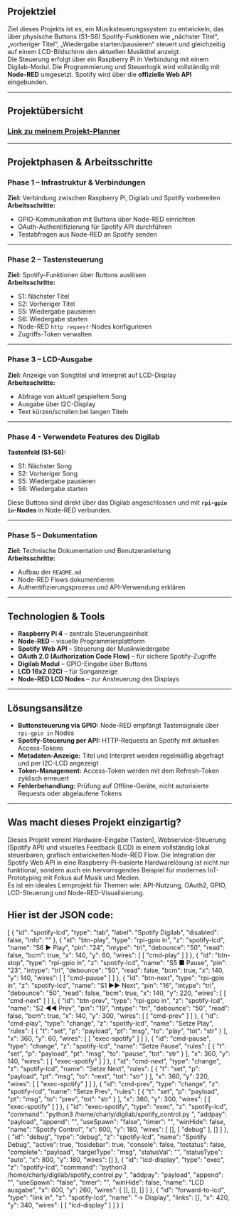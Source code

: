##  Projektziel

Ziel dieses Projekts ist es, ein Musiksteuerungssystem zu entwickeln, das über physische Buttons (S1–S6) Spotify-Funktionen wie „nächster Titel“, „vorheriger Titel“, „Wiedergabe starten/pausieren“ steuert und gleichzeitig auf einem LCD-Bildschirm den aktuellen Musiktitel anzeigt.  
Die Steuerung erfolgt über ein Raspberry Pi in Verbindung mit einem Digilab-Modul. Die Programmierung und Steuerlogik wird vollständig mit **Node-RED** umgesetzt. Spotify wird über die **offizielle Web API** eingebunden.

--- 

## Projektübersicht
### [Link zu meinem Projekt-Planner](https://github.com/users/ManCh738/projects/2/views/1)
---

##  Projektphasen & Arbeitsschritte

### Phase 1 – Infrastruktur & Verbindungen
**Ziel:** Verbindung zwischen Raspberry Pi, Digilab und Spotify vorbereiten  
**Arbeitsschritte:**
- GPIO-Kommunikation mit Buttons über Node-RED einrichten  
- OAuth-Authentifizierung für Spotify API durchführen  
- Testabfragen aus Node-RED an Spotify senden

---

### Phase 2 – Tastensteuerung
**Ziel:** Spotify-Funktionen über Buttons auslösen  
**Arbeitsschritte:**
- S1: Nächster Titel 
- S2: Vorheriger Titel 
- S5: Wiedergabe pausieren 
- S6: Wiedergabe starten
- Node-RED `http request`-Nodes konfigurieren  
- Zugriffs-Token verwalten

---

### Phase 3 – LCD-Ausgabe
**Ziel:** Anzeige von Songtitel und Interpret auf LCD-Display  
**Arbeitsschritte:**
- Abfrage von aktuell gespieltem Song 
- Ausgabe über I2C-Display 
- Text kürzen/scrollen bei langen Titeln  

---
### Phase 4 - Verwendete Features des Digilab

 **Tastenfeld (S1–S6):**
- S1: Nächster Song  
- S2: Vorheriger Song  
- S5: Wiedergabe pausieren  
- S6: Wiedergabe starten  

Diese Buttons sind direkt über das Digilab angeschlossen und mit **`rpi-gpio in`-Nodes** in Node-RED verbunden.

---

### Phase 5 – Dokumentation
**Ziel:** Technische Dokumentation und Benutzeranleitung  
**Arbeitsschritte:**
- Aufbau der `README.md`  
- Node-RED Flows dokumentieren  
- Authentifizierungsprozess und API-Verwendung erklären  

---

##  Technologien & Tools

- **Raspberry Pi 4** – zentrale Steuerungseinheit  
- **Node-RED** – visuelle Programmierplattform  
- **Spotify Web API** – Steuerung der Musikwiedergabe  
- **OAuth 2.0 (Authorization Code Flow)** – für sichere Spotify-Zugriffe  
- **Digilab Modul** – GPIO-Eingabe über Buttons  
- **LCD 16x2 (I2C)** – für Songanzeige  
- **Node-RED LCD Nodes** – zur Ansteuerung des Displays  

---

##  Lösungsansätze

- **Buttonsteuerung via GPIO:** Node-RED empfängt Tastensignale über `rpi-gpio in` Nodes  
- **Spotify-Steuerung per API:** HTTP-Requests an Spotify mit aktuellen Access-Tokens 
- **Metadaten-Anzeige:** Titel und Interpret werden regelmäßig abgefragt und per I2C-LCD angezeigt  
- **Token-Management:** Access-Token werden mit dem Refresh-Token zyklisch erneuert   
- **Fehlerbehandlung:** Prüfung auf Offline-Geräte, nicht autorisierte Requests oder abgelaufene Tokens  

---

##  Was macht dieses Projekt einzigartig?

Dieses Projekt vereint Hardware-Eingabe (Tasten), Webservice-Steuerung (Spotify API) und visuelles Feedback (LCD) in einem vollständig lokal steuerbaren, grafisch entwickelten Node-RED Flow. Die Integration der Spotify Web API in eine Raspberry-Pi-basierte Hardwarelösung ist nicht nur funktional, sondern auch ein hervorragendes Beispiel für modernes IoT-Prototyping mit Fokus auf Musik und Medien.  
Es ist ein ideales Lernprojekt für Themen wie: API-Nutzung, OAuth2, GPIO, LCD-Steuerung und Node-RED-Visualisierung.

## Hier ist der JSON code:

[
    {
        "id": "spotify-lcd",
        "type": "tab",
        "label": "Spotify Digilab",
        "disabled": false,
        "info": ""
    },
    {
        "id": "btn-play",
        "type": "rpi-gpio in",
        "z": "spotify-lcd",
        "name": "S6 ▶ Play",
        "pin": "24",
        "intype": "tri",
        "debounce": "50",
        "read": false,
        "bcm": true,
        "x": 140,
        "y": 60,
        "wires": [
            [
                "cmd-play"
            ]
        ]
    },
    {
        "id": "btn-stop",
        "type": "rpi-gpio in",
        "z": "spotify-lcd",
        "name": "S5 ■ Pause",
        "pin": "23",
        "intype": "tri",
        "debounce": "50",
        "read": false,
        "bcm": true,
        "x": 140,
        "y": 140,
        "wires": [
            [
                "cmd-pause"
            ]
        ]
    },
    {
        "id": "btn-next",
        "type": "rpi-gpio in",
        "z": "spotify-lcd",
        "name": "S1 ▶▶ Next",
        "pin": "16",
        "intype": "tri",
        "debounce": "50",
        "read": false,
        "bcm": true,
        "x": 140,
        "y": 220,
        "wires": [
            [
                "cmd-next"
            ]
        ]
    },
    {
        "id": "btn-prev",
        "type": "rpi-gpio in",
        "z": "spotify-lcd",
        "name": "S2 ◀◀ Prev",
        "pin": "19",
        "intype": "tri",
        "debounce": "50",
        "read": false,
        "bcm": true,
        "x": 140,
        "y": 300,
        "wires": [
            [
                "cmd-prev"
            ]
        ]
    },
    {
        "id": "cmd-play",
        "type": "change",
        "z": "spotify-lcd",
        "name": "Setze Play",
        "rules": [
            {
                "t": "set",
                "p": "payload",
                "pt": "msg",
                "to": "play",
                "tot": "str"
            }
        ],
        "x": 360,
        "y": 60,
        "wires": [
            [
                "exec-spotify"
            ]
        ]
    },
    {
        "id": "cmd-pause",
        "type": "change",
        "z": "spotify-lcd",
        "name": "Setze Pause",
        "rules": [
            {
                "t": "set",
                "p": "payload",
                "pt": "msg",
                "to": "pause",
                "tot": "str"
            }
        ],
        "x": 360,
        "y": 140,
        "wires": [
            [
                "exec-spotify"
            ]
        ]
    },
    {
        "id": "cmd-next",
        "type": "change",
        "z": "spotify-lcd",
        "name": "Setze Next",
        "rules": [
            {
                "t": "set",
                "p": "payload",
                "pt": "msg",
                "to": "next",
                "tot": "str"
            }
        ],
        "x": 360,
        "y": 220,
        "wires": [
            [
                "exec-spotify"
            ]
        ]
    },
    {
        "id": "cmd-prev",
        "type": "change",
        "z": "spotify-lcd",
        "name": "Setze Prev",
        "rules": [
            {
                "t": "set",
                "p": "payload",
                "pt": "msg",
                "to": "prev",
                "tot": "str"
            }
        ],
        "x": 360,
        "y": 300,
        "wires": [
            [
                "exec-spotify"
            ]
        ]
    },
    {
        "id": "exec-spotify",
        "type": "exec",
        "z": "spotify-lcd",
        "command": "python3 /home/charly/digilab/spotify_control.py ",
        "addpay": "payload",
        "append": "",
        "useSpawn": "false",
        "timer": "",
        "winHide": false,
        "name": "Spotify Control",
        "x": 600,
        "y": 180,
        "wires": [
            [],
            [
                "debug"
            ],
            []
        ]
    },
    {
        "id": "debug",
        "type": "debug",
        "z": "spotify-lcd",
        "name": "Spotify Debug",
        "active": true,
        "tosidebar": true,
        "console": false,
        "tostatus": false,
        "complete": "payload",
        "targetType": "msg",
        "statusVal": "",
        "statusType": "auto",
        "x": 800,
        "y": 180,
        "wires": []
    },
    {
        "id": "lcd-display",
        "type": "exec",
        "z": "spotify-lcd",
        "command": "python3 /home/charly/digilab/spotify_control.py ",
        "addpay": "payload",
        "append": "",
        "useSpawn": "false",
        "timer": "",
        "winHide": false,
        "name": "LCD ausgabe",
        "x": 600,
        "y": 260,
        "wires": [
            [],
            [],
            []
        ]
    },
    {
        "id": "forward-to-lcd",
        "type": "link in",
        "z": "spotify-lcd",
        "name": "→ Display",
        "links": [],
        "x": 420,
        "y": 340,
        "wires": [
            [
                "lcd-display"
            ]
        ]
    }
]


